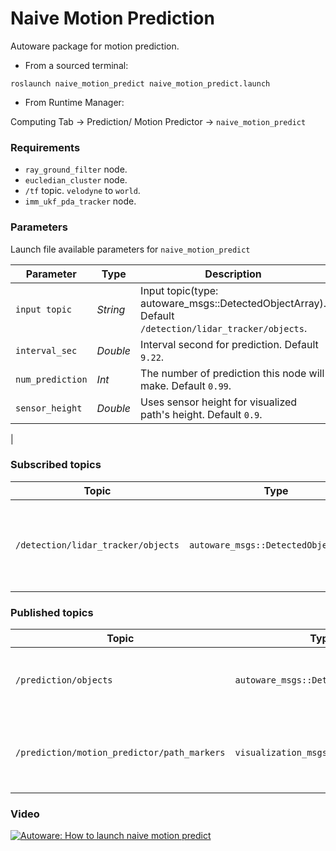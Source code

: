 # Naive Motion Prediction

Autoware package for motion prediction.

* From a sourced terminal:

`roslaunch naive_motion_predict naive_motion_predict.launch`


* From Runtime Manager:

Computing Tab -> Prediction/ Motion Predictor -> `naive_motion_predict`

### Requirements
* `ray_ground_filter` node.
* `eucledian_cluster` node.
* `/tf` topic.  `velodyne` to `world`.
* `imm_ukf_pda_tracker` node.

### Parameters

Launch file available parameters for `naive_motion_predict`

|Parameter| Type| Description|
----------|-----|--------
|`input topic`|*String* |Input topic(type: autoware_msgs::DetectedObjectArray). Default `/detection/lidar_tracker/objects`.|
|`interval_sec`|*Double*|Interval second for prediction. Default `9.22`.|
|`num_prediction`|*Int*|The number of prediction this node will make. Default `0.99`.|
|`sensor_height`|*Double*|Uses sensor height for visualized path's height. Default `0.9`.|

|


### Subscribed topics

|Topic|Type|Objective|
------|----|---------
|`/detection/lidar_tracker/objects`|`autoware_msgs::DetectedObjectArray`|The result topic from Autoware Detection stack|

### Published topics

|Topic|Type|Objective|
------|----|---------
|`/prediction/objects`|`autoware_msgs::DetectedObjectArray`|Added predicted objects to input data..|
|`/prediction/motion_predictor/path_markers`|`visualization_msgs::MarkerArray`|Visualzing predicted path in ros marker array|

### Video

[![Autoware: How to launch naive motion predict](https://img.youtube.com/vi/T6ediU0CHP0/0.jpg)](https://www.youtube.com/watch?v=T6ediU0CHP0&feature=youtu.be)
